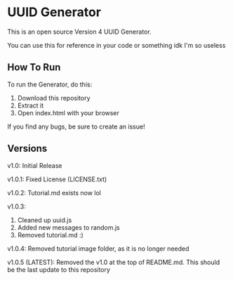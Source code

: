 # UUID Generator
This is an open source Version 4 UUID Generator.

You can use this for reference in your code or something idk I'm so useless

## How To Run
To run the Generator, do this:

1. Download this repository
2. Extract it
3. Open index.html with your browser

If you find any bugs, be sure to create an issue!

## Versions
v1.0: Initial Release

v1.0.1: Fixed License (LICENSE.txt)

v1.0.2: Tutorial.md exists now lol

v1.0.3:

1. Cleaned up uuid.js
2. Added new messages to random.js
3. Removed tutorial.md :)

v1.0.4: Removed tutorial image folder, as it is no longer needed

v1.0.5 (LATEST): Removed the v1.0 at the top of README.md. This should be the last update to this repository